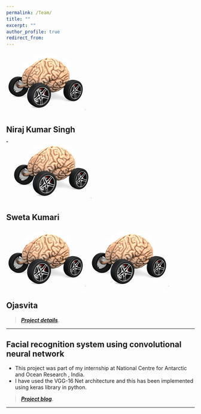 ```yaml
---
permalink: /Team/
title: ""
excerpt: ""
author_profile: true
redirect_from: 
---
```


![test](neuromotive.jpg)

## Niraj Kumar Singh     

![test](neuromotive.jpg)
<img src="neuromotive.jpg"
     alt=""
     style="float: left; margin-right: 10px; width: 5px; height: 5px;" />
     
## Sweta Kumari
![test](neuromotive.jpg)
<img src="neuromotive.jpg"
     alt=""
     style="float: left; margin-right: 10px;" />
## Ojasvita

> [**_Project details_**](https://anirudhk686.github.io/Seekhne-Sikhao-Initiative/).

***

## Facial recognition system using convolutional neural network 

* This project was part of my internship at National Centre for Antarctic and Ocean Research , India. 
* I have used the VGG-16 Net architecture and this has been implemented using keras library in python.

> [**_Project blog_**](https://anirudhk686.github.io/facial_recognition/).

***
